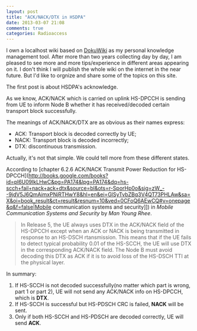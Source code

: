 ```yaml
---
layout: post
title: "ACK/NACK/DTX in HSDPA"
date: 2013-03-07 21:08
comments: true
categories: Radioaccess
---
```


I own a localhost wiki based on [DokuWiki](https://www.dokuwiki.org/) as my personal knowledge management tool. After more than two years collecting day by day, I am pleased to see more and more tips/experience in different areas appearing on it. I don't think I will publish the whole wiki on the internet in the near future. But I'd like to orgnize and share some of the topics on this site. 

The first post is about HSDPA's acknowledge.

<!--more-->

As we know, ACK/NACK which is carried on uplink HS-DPCCH is sending from UE to inform Node B whether it has received/decoded certain transport block successfully. 

The meanings of ACK/NACK/DTX are as obvious as their names express:

* ACK: Transport block is decoded correctly by UE;
* NACK: Transport block is decoded incorrectly;
* DTX: discontinuous transmission.

Actually, it's not that simple. We could tell more from these different states. 

According to [chapter 6.2.6 ACK/NACK Transmit Power Reduction for HS-DPCCH](http://books.google.com/books?id=pl6U09IkLHwC&pg=PA174&lpg=PA174&dq=hs-scch+fail+nack+ack+dtx&source=bl&ots=r-SporHp0o&sig=zW_--9jdV5J6QmAimxPNjRTHwY8&hl=en&ei=GlSyTvbZBq3V4QT73PHLAw&sa=X&oi=book_result&ct=result&resnum=10&ved=0CFoQ6AEwCQ#v=onepage&q&f=false|Mobile communication systems and security]]) in *Mobile Communication Systems and Security* by *Man Young Rhee*.

> In Release 5, the UE always uses DTX in the ACK/NACK field of the HS-DPCCH except when an ACK or NACK is being transmitted in response to an HS-DSCH rtansmission. This means that if the UE fails to detect typical probability 0.01 of the HS-SCCH, the UE will use DTX in the corresponding ACK/NACK field. The Node B must avoid decoding this DTX as ACK if it is to avoid loss of the HS-DSCH TTI at the physical layer.

In summary:

 1. If HS-SCCH is not decoded successfully(no matter which part is wrong, part 1 or part 2), UE will not send any ACK/NACK info on HS-DPCCH, which is **DTX**.
 2. If HS-SCCH is successful but HS-PDSCH CRC is failed, **NACK** will be sent.
 3. Only if both HS-SCCH and HS-PDSCH are decoded correctly, UE will send **ACK**.
